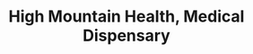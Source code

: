 ---
title: "High Mountain Health, Medical Dispensary"
url: /flagstaff/high-mountain-health-medical-dispensary/
shop: cannabis
---